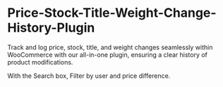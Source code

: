 # Price-Stock-Title-Weight-Change-History-Plugin
Track and log price, stock, title, and weight changes seamlessly within WooCommerce with our all-in-one plugin, ensuring a clear history of product modifications.

With the Search box, Filter by user and price difference.
